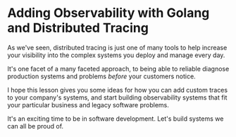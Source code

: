 # Adding Observability with Golang and Distributed Tracing

As we've seen, distributed tracing is just one of many tools to help increase your visibility into the complex systems you deploy and manage every day.

It's one facet of a many faceted approach, to being able to reliable diagnose production systems and problems _before_ your customers notice.

I hope this lesson gives you some ideas for how you can add custom traces to your company's systems, and start building observability systems that fit your particular business and legacy software problems.

It's an exciting time to be in software development. Let's build systems we can all be proud of.